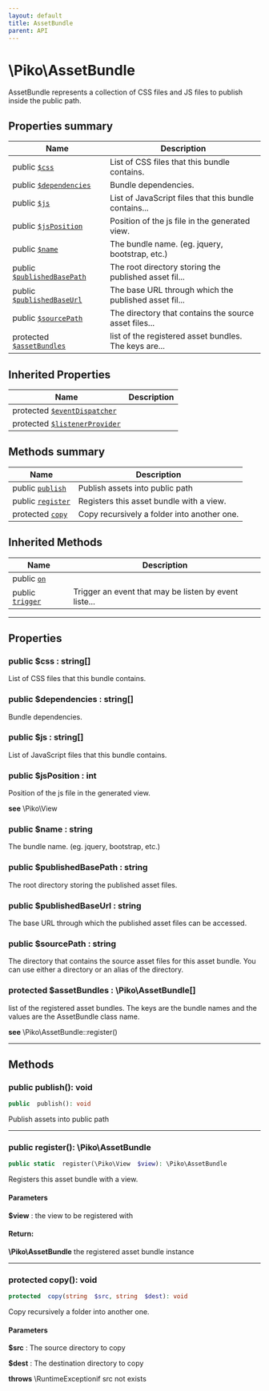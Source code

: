 ```yaml
---
layout: default
title: AssetBundle
parent: API
---
```




# \Piko\AssetBundle

AssetBundle represents a collection of CSS files and JS files to publish inside the public path.








## Properties summary

| Name | Description |
|------|-------------|
| public [`$css`](#property_css) | List of CSS files that this bundle contains.  |
| public [`$dependencies`](#property_dependencies) | Bundle dependencies.  |
| public [`$js`](#property_js) | List of JavaScript files that this bundle contains... |
| public [`$jsPosition`](#property_jsPosition) | Position of the js file in the generated view.  |
| public [`$name`](#property_name) | The bundle name. (eg. jquery, bootstrap, etc.)  |
| public [`$publishedBasePath`](#property_publishedBasePath) | The root directory storing the published asset fil... |
| public [`$publishedBaseUrl`](#property_publishedBaseUrl) | The base URL through which the published asset fil... |
| public [`$sourcePath`](#property_sourcePath) | The directory that contains the source asset files... |
| protected [`$assetBundles`](#property_assetBundles) | list of the registered asset bundles. The keys are... |

## Inherited Properties

| Name | Description |
|------|-------------|
| protected [`$eventDispatcher`](EventHandlerTrait.md#property_eventDispatcher) |   |
| protected [`$listenerProvider`](EventHandlerTrait.md#property_listenerProvider) |   |

## Methods summary

| Name | Description |
|------|-------------|
| public [`publish`](#method_publish) | Publish assets into public path  |
| public [`register`](#method_register) | Registers this asset bundle with a view.  |
| protected [`copy`](#method_copy) | Copy recursively a folder into another one.  |

## Inherited Methods

| Name | Description |
|------|-------------|
| public [`on`](/EventHandlerTrait.md#method_on) |   |
| public [`trigger`](/EventHandlerTrait.md#method_trigger) | Trigger an event that may be listen by event liste... |

-----


## Properties


<a name="property_css"></a>
### public **$css** : string[]
List of CSS files that this bundle contains.






<a name="property_dependencies"></a>
### public **$dependencies** : string[]
Bundle dependencies.






<a name="property_js"></a>
### public **$js** : string[]
List of JavaScript files that this bundle contains.






<a name="property_jsPosition"></a>
### public **$jsPosition** : int
Position of the js file in the generated view.




**see**  \Piko\View



<a name="property_name"></a>
### public **$name** : string
The bundle name. (eg. jquery, bootstrap, etc.)






<a name="property_publishedBasePath"></a>
### public **$publishedBasePath** : string
The root directory storing the published asset files.






<a name="property_publishedBaseUrl"></a>
### public **$publishedBaseUrl** : string
The base URL through which the published asset files can be accessed.






<a name="property_sourcePath"></a>
### public **$sourcePath** : string
The directory that contains the source asset files for this asset bundle.
You can use either a directory or an alias of the directory.





<a name="property_assetBundles"></a>
### protected **$assetBundles** : \Piko\AssetBundle[]
list of the registered asset bundles. The keys are the bundle names
and the values are the AssetBundle class name.




**see**  \Piko\AssetBundle::register()


-----

## Methods




<a name="method_publish"></a>
### public **publish()**: void

```php
public  publish(): void
```

Publish assets into public path








-----



<a name="method_register"></a>
### public **register()**: \Piko\AssetBundle

```php
public static  register(\Piko\View  $view): \Piko\AssetBundle
```

Registers this asset bundle with a view.



#### Parameters
**$view** :
the view to be registered with






#### Return:
**\Piko\AssetBundle**
the registered asset bundle instance

-----



<a name="method_copy"></a>
### protected **copy()**: void

```php
protected  copy(string  $src, string  $dest): void
```

Copy recursively a folder into another one.



#### Parameters
**$src** :
The source directory to copy

**$dest** :
The destination directory to copy




**throws**  \RuntimeExceptionif src not exists



